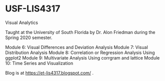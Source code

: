 # USF-LIS4317
Visual Analytics

Taught at the University of South Florida by Dr. Alon Friedman during the Spring 2020 semester.

Module 6:  Visual Differences and Deviation Analysis
Module 7:  Visual Distribution Analysis
Module 8:  Correlation or Regression Analysis Using ggplot2
Module 9:  Multivariate Analysis Using corrgram and lattice
Module 10: Time Series and Visualization

Blog is at https://et-lis4317.blogspot.com/ .
